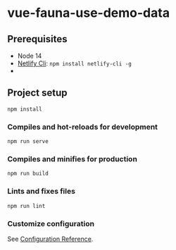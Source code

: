 # vue-fauna-use-demo-data

## Prerequisites
* Node 14
* [Netlify Cli](https://www.netlify.com/products/cli/): `npm install netlify-cli -g`
* 
## Project setup
```
npm install
```

### Compiles and hot-reloads for development
```
npm run serve
```

### Compiles and minifies for production
```
npm run build
```

### Lints and fixes files
```
npm run lint
```

### Customize configuration
See [Configuration Reference](https://cli.vuejs.org/config/).
